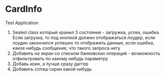 # CardInfo
Test Application

1. Sealed class который хранил 3 состояния - загружка, успех, ошибка
   Если загрузка, то под кнопкой должен отображаться лоудер, если лоудин закончился успешно то отображить данные, если ошибка, какое нибудь сообщения, что такого запроса нету
2. Добавить на экран со списком банковских операций - возможность отфильтровать по какому нибудь параметру
3. Добавь коин, а лучше сразу даггер
4. Добавить сплэш скрин какой нибудь
